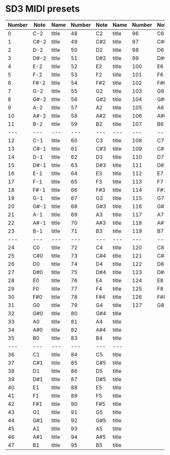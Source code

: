 # SD3 MIDI presets

| Number | Note | Name | Number | Note | Name | Number | Note | Name
| --- | --- | --- | --- | --- | --- | --- | --- | --- |
0   | C-2  | title | 48  | C2   | title | 96  | C6   | title |
1   | C#-2 | title | 49  | C#2  | title | 97  | C#6  | title |
2   | D-2  | title | 50  | D2   | title | 98  | D6   | title |
3   | D#-2 | title | 51  | D#2  | title | 99  | D#6  | title |
4   | E-2  | title | 52  | E2   | title | 100 | E6   | title |
5   | F-2  | title | 53  | F2   | title | 101 | F6   | title |
6   | F#-2 | title | 54  | F#2  | title | 102 | F#6  | title |
7   | G-2  | title | 55  | G2   | title | 103 | G6   | title |
8   | G#-2 | title | 56  | G#2  | title | 104 | G#6  | title |
9   | A-2  | title | 57  | A2   | title | 105 | A6   | title |
10  | A#-2 | title | 58  | A#2  | title | 106 | A#6  | title |
11  | B-2  | title | 59  | B2   | title | 107 | B6   | title |
| --- | --- | --- | --- | --- | --- | --- | --- | --- |
12  | C-1  | title | 60  | C3   | title | 108 | C7   | title |
13  | C#-1 | title | 61  | C#3  | title | 109 | C#7  | title |
14  | D-1  | title | 62  | D3   | title | 110 | D7   | title |
15  | D#-1 | title | 63  | D#3  | title | 111 | D#7  | title |
16  | E-1  | title | 64  | E3   | title | 112 | E7   | title |
17  | F-1  | title | 65  | F3   | title | 113 | F7   | title |
18  | F#-1 | title | 66  | F#3  | title | 114 | F#7  | title |
19  | G-1  | title | 67  | G3   | title | 115 | G7   | title |
20  | G#-1 | title | 68  | G#3  | title | 116 | G#7  | title |
21  | A-1  | title | 69  | A3   | title | 117 | A7   | title |
22  | A#-1 | title | 70  | A#3  | title | 118 | A#7  | title |
23  | B-1  | title | 71  | B3   | title | 119 | B7   | title |
| --- | --- | --- | --- | --- | --- | --- | --- | --- |
24  | C0   | title | 72  | C4   | title | 120 | C8   | title |
25  | C#0  | title | 73  | C#4  | title | 121 | C#8  | title |
26  | D0   | title | 74  | D4   | title | 122 | D8   | title |
27  | D#0  | title | 75  | D#4  | title | 123 | D#8  | title |
28  | E0   | title | 76  | E4   | title | 124 | E8   | title |
29  | F0   | title | 77  | F4   | title | 125 | F8   | title |
30  | F#0  | title | 78  | F#4  | title | 126 | F#8  | title |
31  | G0   | title | 79  | G4   | title | 127 | G8   | title |
32  | G#0  | title | 80  | G#4  | title
33  | A0   | title | 81  | A4   | title
34  | A#0  | title | 82  | A#4  | title
35  | B0   | title | 83  | B4   | title
| --- | --- | --- | --- | --- | --- |
36  | C1   | title | 84  | C5   | title |
37  | C#1  | title | 85  | C#5  | title |
38  | D1   | title | 86  | D5   | title |
39  | D#1  | title | 87  | D#5  | title |
40  | E1   | title | 88  | E5   | title |
41  | F1   | title | 89  | F5   | title |
42  | F#1  | title | 90  | F#5  | title |
43  | G1   | title | 91  | G5   | title |
44  | G#1  | title | 92  | G#5  | title |
45  | A1   | title | 93  | A5   | title |
46  | A#1  | title | 94  | A#5  | title |
47  | B1   | title | 95  | B5   | title |

